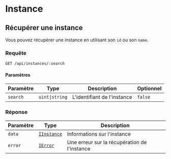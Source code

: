 # Instance

## Récupérer une instance

Vous pouvez récupérer une instance en utilisant son `id` ou son `name`.

### Requête

```http
GET /api/instances/:search
```

#### Paramètres

| Paramètre | Type | Description | Optionnel |
| --- | --- | --- | --- |
| `search` | `uint\|string` | L'identifiant de l'instance | `false` |

### Réponse

| Paramètre | Type | Description |
| --- | --- | --- |
| `data` | [`IInstance`](/docs/api/instances/typing.md#iinstance) | Informations sur l'instance |
| `error` | [`IError`](/docs/api/typing.md#ierror) | Une erreur sur la récupération de l'instance |